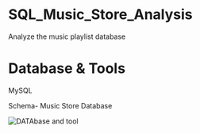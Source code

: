 # SQL_Music_Store_Analysis
Analyze the music playlist database
# Database & Tools
MySQL

Schema- Music Store Database

![DATAbase and tool](https://github.com/user-attachments/assets/7c9b9b00-9777-4078-ab0a-c88f05e6f7e8)
